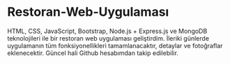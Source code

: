 # Restoran-Web-Uygulaması

HTML, CSS, JavaScript, Bootstrap, Node.js + Express.js ve MongoDB teknolojileri ile bir restoran web uygulaması geliştirdim. İleriki günlerde uygulamanın tüm fonksiyonellikleri tamamlanacaktır, detaylar ve fotoğraflar eklenecektir. Güncel hali Github hesabımdan takip edilebilir.
